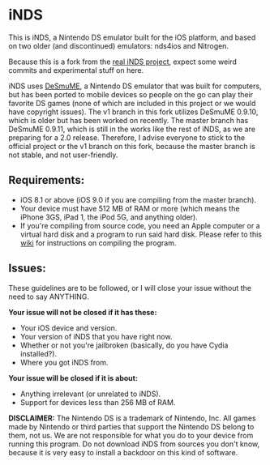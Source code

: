 # iNDS

This is iNDS, a Nintendo DS emulator built for the iOS platform, and based on two older (and discontinued) emulators: nds4ios and Nitrogen.

Because this is a fork from the [real iNDS project](https://github.com/WilliamLCobb/iNDS), expect some weird commits and experimental stuff on here.

iNDS uses [DeSmuME](http://desmume.org), a Nintendo DS emulator that was built for computers, but has been ported to mobile devices so people on the go can play their favorite DS games (none of which are included in this project or we would have copyright issues). The v1 branch in this fork utilizes DeSmuME 0.9.10, which is older but has been worked on recently. The master branch has DeSmuME 0.9.11, which is still in the works like the rest of iNDS, as we are preparing for a 2.0 release. Therefore, I advise everyone to stick to the official project or the v1 branch on this fork, because the master branch is not stable, and not user-friendly.

## Requirements:
* iOS 8.1 or above (iOS 9.0 if you are compiling from the master branch).
* Your device must have 512 MB of RAM or more (which means the iPhone 3GS, iPad 1, the iPod 5G, and anything older).
* If you're compiling from source code, you need an Apple computer or a virtual hard disk and a program to run said hard disk. Please refer to this [wiki](https://github.com/WilliamLCobb/iNDS/wiki) for instructions on compiling the program.

## Issues:
These guidelines are to be followed, or I will close your issue without the need to say ANYTHING.

**Your issue will not be closed if it has these:**
* Your iOS device and version.
* Your version of iNDS that you have right now.
* Whether or not you're jailbroken (basically, do you have Cydia installed?).
* Where you got iNDS from.

**Your issue will be closed if it is about:**
* Anything irrelevant (or unrelated to iNDS).
* Support for devices less than 256 MB of RAM.

**DISCLAIMER:** The Nintendo DS is a trademark of Nintendo, Inc. All games made by Nintendo or third parties that support the Nintendo DS belong to them, not us. We are not responsible for what you do to your device from running this program. Do not download iNDS from sources you don't know, because it is very easy to install a backdoor on this kind of software.
